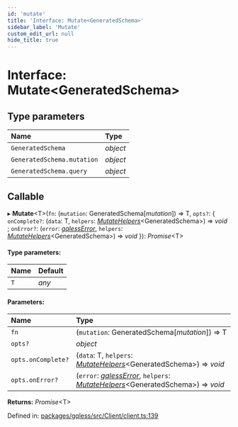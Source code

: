 ```yaml
---
id: 'mutate'
title: 'Interface: Mutate<GeneratedSchema>'
sidebar_label: 'Mutate'
custom_edit_url: null
hide_title: true
---
```


# Interface: Mutate<GeneratedSchema\>

## Type parameters

| Name                       | Type     |
| :------------------------- | :------- |
| `GeneratedSchema`          | _object_ |
| `GeneratedSchema.mutation` | _object_ |
| `GeneratedSchema.query`    | _object_ |

## Callable

▸ **Mutate**<T\>(`fn`: (`mutation`: GeneratedSchema[*mutation*]) => T, `opts?`: { `onComplete?`: (`data`: T, `helpers`: [_MutateHelpers_](mutatehelpers.md)<GeneratedSchema\>) => _void_ ; `onError?`: (`error`: [_gqlessError_](../classes/gqlesserror.md), `helpers`: [_MutateHelpers_](mutatehelpers.md)<GeneratedSchema\>) => _void_ }): _Promise_<T\>

#### Type parameters:

| Name | Default |
| :--- | :------ |
| `T`  | _any_   |

#### Parameters:

| Name               | Type                                                                                                                              |
| :----------------- | :-------------------------------------------------------------------------------------------------------------------------------- |
| `fn`               | (`mutation`: GeneratedSchema[*mutation*]) => T                                                                                    |
| `opts?`            | _object_                                                                                                                          |
| `opts.onComplete?` | (`data`: T, `helpers`: [_MutateHelpers_](mutatehelpers.md)<GeneratedSchema\>) => _void_                                           |
| `opts.onError?`    | (`error`: [_gqlessError_](../classes/gqlesserror.md), `helpers`: [_MutateHelpers_](mutatehelpers.md)<GeneratedSchema\>) => _void_ |

**Returns:** _Promise_<T\>

Defined in: [packages/gqless/src/Client/client.ts:139](https://github.com/gqless/gqless/blob/master/packages/gqless/src/Client/client.ts#L139)
